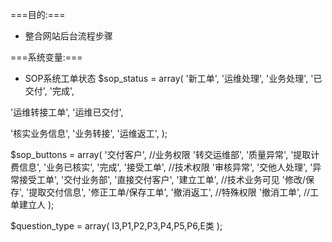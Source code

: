 ===目的:===
- 整合网站后台流程步骤

===系统变量:===
* SOP系统工单状态
$sop_status = array(
 '新工单',
 '运维处理',
 '业务处理',
 '已交付',
 '完成',

 '运维转接工单',
 '运维已交付',

 '核实业务信息',
 '业务转接',
 '运维返工',
);

$sop_buttons = array(
  '交付客户', //业务权限
  '转交运维部',
  '质量异常',
  '提取计费信息',
  '业务已核实',
  '完成',
  '接受工单', //技术权限
  '审核异常',
  '交他人处理',
  '异常接受工单',
  '交付业务部',
  '直接交付客户',
  '建立工单', //技术业务可见
  '修改/保存',
  '提取交付信息',
  '修正工单/保存工单',
  '撤消返工', //特殊权限
  '撤消工单', //工单建立人
);

$question_type = array(
 I3,P1,P2,P3,P4,P5,P6,E类
);
